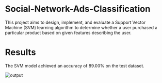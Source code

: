 # Social-Network-Ads-Classification

This project aims to design, implement, and evaluate a Support Vector Machine (SVM) learning algorithm 
to determine whether a user purchased a particular product based on given features describing the user.


# Results

The SVM model achieved an accuracy of 89.00% on the test dataset.

![output](https://github.com/user-attachments/assets/bf501044-8e43-48bc-8fba-2b90d19254da)

